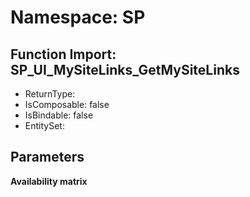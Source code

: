 # Namespace: SP

## Function Import: SP_UI_MySiteLinks_GetMySiteLinks

- ReturnType: 
- IsComposable: false
- IsBindable: false
- EntitySet: 

## Parameters

**Availability matrix**

